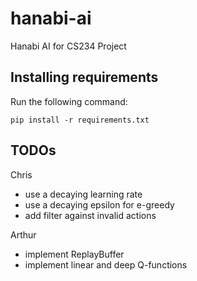 # hanabi-ai
Hanabi AI for CS234 Project

## Installing requirements

Run the following command:

```
pip install -r requirements.txt
```

## TODOs

Chris

- use a decaying learning rate
- use a decaying epsilon for e-greedy
- add filter against invalid actions

Arthur

- implement ReplayBuffer
- implement linear and deep Q-functions
